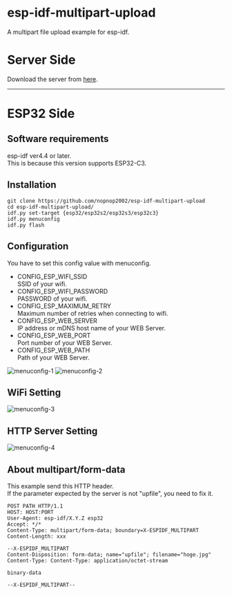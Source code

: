 # esp-idf-multipart-upload
A multipart file upload example for esp-idf.

# Server Side
Download the server from [here](https://github.com/nopnop2002/multipart-upload-server).

---

# ESP32 Side

## Software requirements
esp-idf ver4.4 or later.   
This is because this version supports ESP32-C3.   


## Installation
```
git clone https://github.com/nopnop2002/esp-idf-multipart-upload
cd esp-idf-multipart-upload/
idf.py set-target {esp32/esp32s2/esp32s3/esp32c3}
idf.py menuconfig
idf.py flash
```


## Configuration   
You have to set this config value with menuconfig.   
- CONFIG_ESP_WIFI_SSID   
SSID of your wifi.
- CONFIG_ESP_WIFI_PASSWORD   
PASSWORD of your wifi.
- CONFIG_ESP_MAXIMUM_RETRY   
Maximum number of retries when connecting to wifi.
- CONFIG_ESP_WEB_SERVER   
IP address or mDNS host name of your WEB Server.
- CONFIG_ESP_WEB_PORT   
Port number of your WEB Server.
- CONFIG_ESP_WEB_PATH   
Path of your WEB Server.

![menuconfig-1](https://user-images.githubusercontent.com/6020549/99719529-c07e8700-2aef-11eb-8a11-e5a7aaf2cbd4.jpg)
![menuconfig-2](https://user-images.githubusercontent.com/6020549/99719539-c3797780-2aef-11eb-9cc4-4053c2640434.jpg)

## WiFi Setting
![menuconfig-3](https://user-images.githubusercontent.com/6020549/99719544-c70cfe80-2aef-11eb-8242-9ee855b5c8c2.jpg)

## HTTP Server Setting

![menuconfig-4](https://user-images.githubusercontent.com/6020549/178969271-63738e64-0a88-48be-9b24-8927b499a1bf.jpg)

## About multipart/form-data
This example send this HTTP header.   
If the parameter expected by the server is not "upfile", you need to fix it.   
```
POST PATH HTTP/1.1
HOST: HOST:PORT
User-Agent: esp-idf/X.Y.Z esp32
Accept: */*
Content-Type: multipart/form-data; boundary=X-ESPIDF_MULTIPART
Content-Length: xxx

--X-ESPIDF_MULTIPART
Content-Disposition: form-data; name="upfile"; filename="hoge.jpg"
Content-Type: Content-Type: application/octet-stream

binary-data

--X-ESPIDF_MULTIPART--
```


